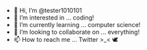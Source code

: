 - 👋 Hi, I’m @tester1010101
- 👀 I’m interested in ... coding!
- 🌱 I’m currently learning ... computer science!
- 💞️ I’m looking to collaborate on ... everything!
- 📫 How to reach me ... Twitter >\_< :dove:
